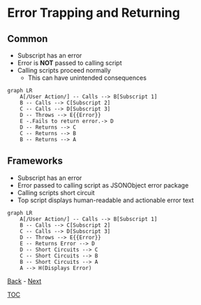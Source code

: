 # Error Trapping and Returning

## Common

- Subscript has an error
- Error is **NOT** passed to calling script
- Calling scripts proceed normally
  - This can have unintended consequences

```mermaid
graph LR
    A[/User Action/] -- Calls --> B[Subscript 1] 
    B -- Calls --> C[Subscript 2] 
    C -- Calls --> D[Subscript 3] 
    D -- Throws --> E{{Error}}
    E -.Fails to return error.-> D
    D -- Returns --> C
    C -- Returns --> B
    B -- Returns --> A
```
## Frameworks

- Subscript has an error
- Error passed to calling script as JSONObject error package
- Calling scripts short circuit
- Top script displays human-readable and actionable error text

```mermaid
graph LR
    A[/User Action/] -- Calls --> B[Subscript 1] 
    B -- Calls --> C[Subscript 2] 
    C -- Calls --> D[Subscript 3] 
    D -- Throws --> E{{Error}}
    E -- Returns Error --> D
    D -- Short Circuits --> C
    C -- Short Circuits --> B
    B -- Short Circuits --> A
    A --> H(Displays Error)    
```

[Back](Introduction.md) - [Next](Script_Functions_And_Types.md)

[TOC](TOC.md)

